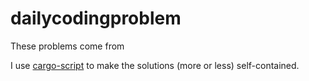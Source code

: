 # dailycodingproblem

These problems come from [](https://www.dailycodingproblem.com/)

I use [cargo-script](https://github.com/DanielKeep/cargo-script) to make the solutions (more or less) self-contained.
